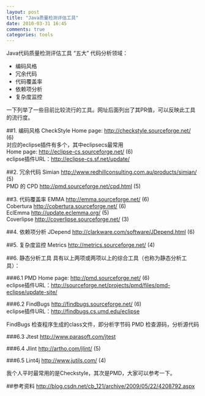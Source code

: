```yaml
---
layout: post
title: "Java质量检测评估工具"
date: 2010-03-31 16:45
comments: true
categories: tools
---
```

Java代码质量检测评估工具
“五大” 代码分析领域：

* 编码风格
* 冗余代码
* 代码覆盖率
* 依赖项分析
* 复杂度监控

一下列举了一些目前比较流行的工具。网址后面列出了其PR值，可以反映此工具的流行度。

##1. 编码风格
CheckStyle
Home page: <http://checkstyle.sourceforge.net/> (6)  
对应的eclipse插件有多个，其中eclipsecs最常用  
Home page: <http://eclipse-cs.sourceforge.net/> (6)  
eclipse插件URL：<http://eclipse-cs.sf.net/update/>

##2. 冗余代码
Simian <http://www.redhillconsulting.com.au/products/simian/> (5)  
PMD 的 CPD <http://pmd.sourceforge.net/cpd.html> (5)

##3. 代码覆盖率
EMMA  <http://emma.sourceforge.net/> (6)  
Cobertura  <http://cobertura.sourceforge.net/> (6)  
EclEmma <http://update.eclemma.org/> (5)  
Coverlipse <http://coverlipse.sourceforge.net/> (3)

##4. 依赖项分析
JDepend <http://clarkware.com/software/JDepend.html> (6)

##5. 复杂度监控
Metrics <http://metrics.sourceforge.net/> (4)

##6. 静态分析工具
具有以上两项或两项以上的综合工具（也称为静态分析工具）： 

###6.1 PMD
Home page: <http://pmd.sourceforge.net/> (6)  
eclipse插件URL：<http://sourceforge.net/projects/pmd/files/pmd-eclipse/update-site/>

###6.2 FindBugs <http://findbugs.sourceforge.net/> (6)  
eclipse插件URL：<http://findbugs.cs.umd.edu/eclipse>

FindBugs 检查程序生成的class文件，即分析字节码
PMD 检查源码，分析源代码

###6.3 Jtest
<http://www.parasoft.com/jtest>

###6.4 Jlint
<http://artho.com/jlint/> (5)

###6.5 Lint4j
<http://www.jutils.com/> (4)

我个人平时最常用的是Checkstyle，其次是PMD，大家可以参考一下。

##参考资料
<http://blog.csdn.net/cb_121/archive/2009/05/22/4208792.aspx>

